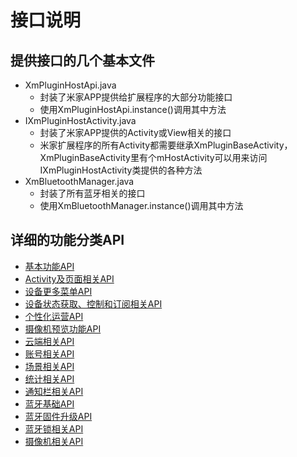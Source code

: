 # 接口说明
## 提供接口的几个基本文件
* XmPluginHostApi.java
	* 封装了米家APP提供给扩展程序的大部分功能接口
	* 使用XmPluginHostApi.instance()调用其中方法
* IXmPluginHostActivity.java
	* 封装了米家APP提供的Activity或View相关的接口
	* 米家扩展程序的所有Activity都需要继承XmPluginBaseActivity，XmPluginBaseActivity里有个mHostActivity可以用来访问IXmPluginHostActivity类提供的各种方法
* XmBluetoothManager.java
	* 封装了所有蓝牙相关的接口
	* 使用XmBluetoothManager.instance()调用其中方法

## 详细的功能分类API
* [基本功能API](基本功能API.md)
* [Activity及页面相关API](Activity及页面相关API.md)  
* [设备更多菜单API](设备更多菜单API.md)  
* [设备状态获取、控制和订阅相关API](设备状态获取、控制和订阅相关API.md)
* [个性化运营API](个性化运营API.md)
* [摄像机预览功能API](摄像机预览功能API.md)
* [云端相关API](云端相关API.md)  
* [账号相关API](账号相关API.md)  
* [场景相关API](场景相关API.md)  
* [统计相关API](统计相关API.md)   
* [通知栏相关API](通知栏相关API.md)  
* [蓝牙基础API](蓝牙基础API.md)
* [蓝牙固件升级API](蓝牙固件升级API.md)
* [蓝牙锁相关API](蓝牙锁相关API.md)
* [摄像机相关API](摄像机相关API.md)

